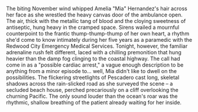 The biting November wind whipped Amelia "Mia" Hernandez's hair across her face as she wrestled the heavy canvas door of the ambulance open.  The air, thick with the metallic tang of blood and the cloying sweetness of antiseptic, hung heavy in the cramped space.  Sirens wailed a mournful counterpoint to the frantic thump-thump-thump of her own heart, a rhythm she'd come to know intimately during her five years as a paramedic with the Redwood City Emergency Medical Services.  Tonight, however, the familiar adrenaline rush felt different, laced with a chilling premonition that hung heavier than the damp fog clinging to the coastal highway.  The call had come in as a "possible cardiac arrest," a vague enough description to be anything from a minor episode to… well, Mia didn't like to dwell on the possibilities. The flickering streetlights of Pescadero cast long, skeletal shadows across the rain-slicked road as she surveyed the scene – a secluded beach house, perched precariously on a cliff overlooking the churning Pacific. The only sound louder than the ocean's roar was the rhythmic, shallow breathing of the patient already waiting for her inside.
